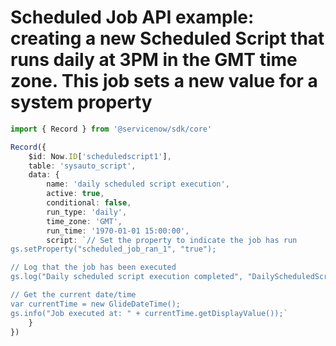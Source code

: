 # Scheduled Job API example: creating a new Scheduled Script that runs daily at 3PM in the GMT time zone. This job sets a new value for a system property
```typescript
import { Record } from '@servicenow/sdk/core'

Record({
	$id: Now.ID['scheduledscript1'],
	table: 'sysauto_script',
	data: {
		name: 'daily scheduled script execution',
		active: true,
		conditional: false,
		run_type: 'daily',
		time_zone: 'GMT',
		run_time: '1970-01-01 15:00:00',
		script: `// Set the property to indicate the job has run
gs.setProperty("scheduled_job_ran_1", "true");

// Log that the job has been executed
gs.log("Daily scheduled script execution completed", "DailyScheduledScript");

// Get the current date/time
var currentTime = new GlideDateTime();
gs.info("Job executed at: " + currentTime.getDisplayValue());`
	}
})
```